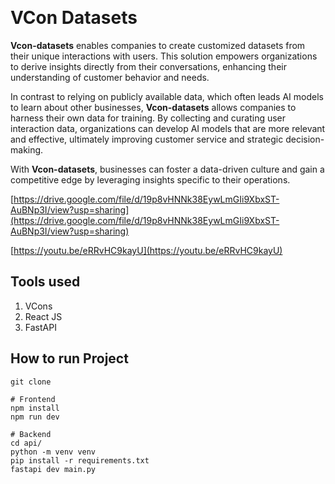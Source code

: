 ﻿
﻿
# VCon Datasets
**Vcon-datasets** enables companies to create customized datasets from their unique interactions with users. This solution empowers organizations to derive insights directly from their conversations, enhancing their understanding of customer behavior and needs.  
  
In contrast to relying on publicly available data, which often leads AI models to learn about other businesses, **Vcon-datasets** allows companies to harness their own data for training. By collecting and curating user interaction data, organizations can develop AI models that are more relevant and effective, ultimately improving customer service and strategic decision-making.  
  
With **Vcon-datasets**, businesses can foster a data-driven culture and gain a competitive edge by leveraging insights specific to their operations.

[https://drive.google.com/file/d/19p8vHNNk38EywLmGIi9XbxST-AuBNp3I/view?usp=sharing](https://drive.google.com/file/d/19p8vHNNk38EywLmGIi9XbxST-AuBNp3I/view?usp=sharing)  

[https://youtu.be/eRRvHC9kayU](https://youtu.be/eRRvHC9kayU)  
  

## Tools used
1. VCons
2. React JS
3. FastAPI

## How to run Project

    git clone
    
    # Frontend
    npm install
    npm run dev
    
    # Backend
    cd api/
    python -m venv venv
    pip install -r requirements.txt
    fastapi dev main.py
    
